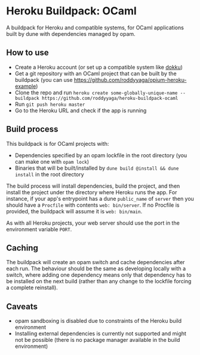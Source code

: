 # Heroku Buildpack: OCaml

A buildpack for Heroku and compatible systems, for OCaml applications built by dune with dependencies managed by opam.

## How to use
- Create a Heroku account (or set up a compatible system like [dokku](https://github.com/dokku/dokku))
- Get a git repository with an OCaml project that can be built by the buildpack (you can use https://github.com/roddyyaga/opium-heroku-example)
- Clone the repo and run `heroku create some-globally-unique-name --buildpack https://github.com/roddyyaga/heroku-buildpack-ocaml`
- Run `git push heroku master`
- Go to the Heroku URL and check if the app is running

## Build process
This buildpack is for OCaml projects with:
- Dependencies specified by an opam lockfile in the root directory (you can make one with `opam lock`)
- Binaries that will be built/installed by `dune build @install && dune install` in the root directory

The build process will install dependencies, build the project, and then install the project under the directory
where Heroku runs the app. For instance, if your app's entrypoint has a dune `public_name` of `server` then you
should have a `Procfile` with contents `web: bin/server`. If no Procfile is provided, the buildpack will assume
it is `web: bin/main`.

As with all Heroku projects, your web server should use the port in the environment variable `PORT`.

## Caching
The buildpack will create an opam switch and cache dependencies after each run. The behaviour should be the same
as developing locally with a switch, where adding one dependency means only that dependency has to be installed
on the next build (rather than any change to the lockfile forcing a complete reinstall).

## Caveats
- opam sandboxing is disabled due to constraints of the Heroku build environment
- Installing external dependencies is currently not supported and might not be possible (there is no package manager
  available in the build environment)
